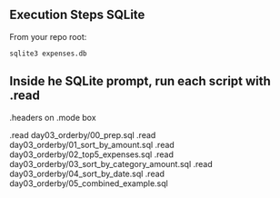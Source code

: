 ## Execution Steps SQLite
From your repo root:

```cd learning-sql-fundamentals
sqlite3 expenses.db
```
## Inside he SQLite prompt, run each script with .read
.headers on
.mode box

.read day03_orderby/00_prep.sql
.read day03_orderby/01_sort_by_amount.sql
.read day03_orderby/02_top5_expenses.sql
.read day03_orderby/03_sort_by_category_amount.sql
.read day03_orderby/04_sort_by_date.sql
.read day03_orderby/05_combined_example.sql
